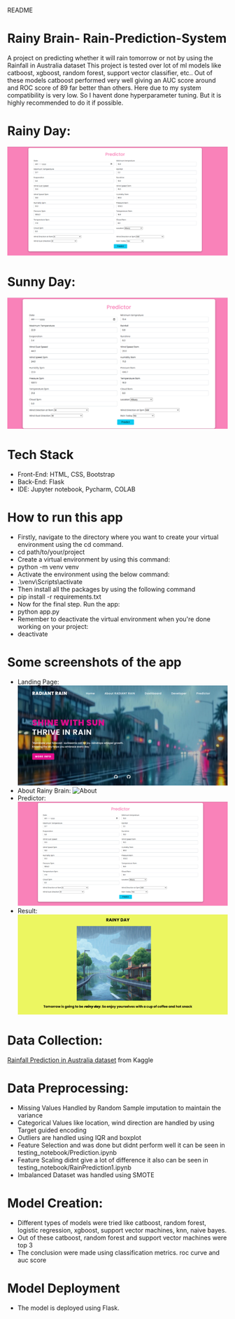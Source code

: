 README

# Rainy Brain- Rain-Prediction-System
A project on predicting whether it will rain tomorrow or not by using the Rainfall in Australia dataset
This project is tested over lot of ml models like catboost, xgboost, random forest, support vector classifier, etc..
Out of these models catboost performed very well giving an AUC score around and ROC score of 89 far better than others.
Here due to my system compatibility is very low. So I havent done hyperparameter tuning. But it is highly recommended to do it if possible.

# Rainy Day: 
![Predictor Values for Rainy Day](referenceimgs/predictor.png)
# Sunny Day:
![Predictor Values for Sunny Day](referenceimgs/predictor1.png)

# Tech Stack
* Front-End: HTML, CSS, Bootstrap
* Back-End: Flask
* IDE: Jupyter notebook, Pycharm, COLAB

# How to run this app
* Firstly, navigate to the directory where you want to create your virtual environment using the cd command.
* cd path/to/your/project
* Create a virtual environment by using this command:
* python -m venv venv
* Activate the environment using the below command:
* .\venv\Scripts\activate
* Then install all the packages by using the following command
* pip install -r requirements.txt
* Now for the final step. Run the app:
* python app.py
* Remember to deactivate the virtual environment when you're done working on your project:
* deactivate

# Some screenshots of the app
* Landing Page:
![Landing Page](referenceimgs/landingpage.png)
* About Rainy Brain:
![About](greferenceimgs/about.png)
* Predictor:
![Predictor](referenceimgs/predictor.png)
* Result:
![Result](referenceimgs/result.png)

# Data Collection: 
[Rainfall Prediction in Australia dataset](https://www.kaggle.com/jsphyg/weather-dataset-rattle-package) from Kaggle
# Data Preprocessing: 
* Missing Values Handled by Random Sample imputation to maintain the variance
* Categorical Values like location, wind direction are handled by using Target guided encoding
* Outliers are handled using IQR and boxplot
* Feature Selection and was done but didnt perform well it can be seen in testing_notebook/Prediction.ipynb
* Feature Scaling didnt give a lot of difference it also can be seen in testing_notebook/RainPrediction1.ipynb
* Imbalanced Dataset was handled using SMOTE
# Model Creation:
* Different types of models were tried like catboost, random forest, logistic regression, xgboost, support vector machines, knn, naive bayes.
* Out of these catboost, random forest and support vector machines were top 3
* The conclusion were made using classification metrics. roc curve and auc score
# Model Deployment
* The model is deployed using Flask.

